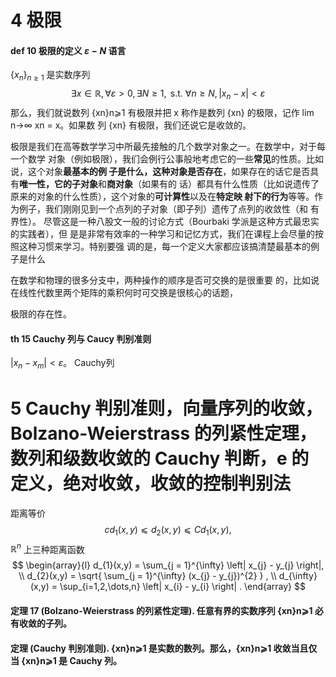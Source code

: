 
# 4 极限

#### def 10 极限的定义 ${\varepsilon-N}$ 语言
${\{ x_{n} \}_{n\geq 1}}$ 是实数序列
$$
\exists x \in\mathbb{R} , \forall \varepsilon>0, \exists N \geq 1, \text{ s.t. } \forall n \geq N, \left| x_{n} - x \right| <\varepsilon
$$
那么，我们就说数列 {xn}n⩾1 有极限并把 x 称作是数列 {xn} 的极限，记作 lim
n→∞ xn = x。如果数
列 {xn} 有极限，我们还说它是收敛的。

极限是我们在⾼等数学学习中所最先接触的⼏个数学对象之⼀。在数学中，对于每⼀个数学
对象（例如极限），我们会例⾏公事般地考虑它的⼀些**常见**的性质。比如说，这个对象**最基本的例
⼦**是什么，这种对象是否**存在**，如果存在的话它是否具有**唯⼀**性，它的**⼦对象**和**商对象**（如果有的
话）都具有什么性质（比如说遗传了原来的对象的什么性质），这个对象的**可计算性**以及在**特定映
射下的⾏为**等等。作为例⼦，我们刚刚见到⼀个点列的⼦对象（即⼦列）遗传了点列的收敛性（和
有界性）。
尽管这是⼀种⼋股⽂⼀般的讨论⽅式（Bourbaki 学派是这种⽅式最忠实的实践者），但
是是非常有效率的⼀种学习和记忆⽅式，我们在课程上会尽量的按照这种习惯来学习。特别要强
调的是，每⼀个定义⼤家都应该搞清楚最基本的例⼦是什么



在数学和物理的很多分支中，两种操作的顺序是否可交换的是很重要
的，比如说在线性代数里两个矩阵的乘积何时可交换是很核⼼的话题，


极限的存在性。

#### th 15 Cauchy 列与 Caucy 判别准则

 $|x_{n} − x_m| < ε$。 Cauchy列


# 5 Cauchy 判别准则，向量序列的收敛，Bolzano-Weierstrass 的列紧性定理，数列和级数收敛的 Cauchy 判断，e 的定义，绝对收敛，收敛的控制判别法


距离等价
$$cd_1(x, y) ⩽ d_2(x, y) ⩽ Cd_1(x, y),$$
${\mathbb{R}^{n}}$ 上三种距离函数
$$
\begin{array}{l}
d_{1}(x,y) = \sum_{j = 1}^{\infty} \left| x_{j} - y_{j} \right|, \\
d_{2}(x,y) = \sqrt{ \sum_{j = 1}^{\infty} (x_{j} - y_{j})^{2} } , \\
d_{\infty}(x,y) = \sup_{i=1,2,\dots,n} \left| x_{i} - y_{i} \right| .
\end{array}
$$

#### 定理 17 (Bolzano-Weierstrass 的列紧性定理). 任意有界的实数序列 {xn}n⩾1 必有收敛的⼦列。


#### 定理 (Cauchy 判别准则). {xn}n⩾1 是实数的数列。那么，{xn}n⩾1 收敛当且仅当 {xn}n⩾1 是 Cauchy 列。

